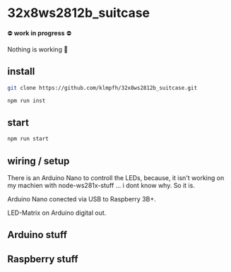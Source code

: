 # 32x8ws2812b_suitcase

⛔️ __work in progress__ ⛔️

Nothing is working 🙈

## install

```bash
git clone https://github.com/klmpfh/32x8ws2812b_suitcase.git
```

```bash
npm run inst
```

## start

```bash
npm run start
```

## wiring / setup

There is an Arduino Nano to controll the LEDs, because, it isn't working on my machien with node-ws281x-stuff ... i dont know why. So it is.

Arduino Nano conected via USB to Raspberry 3B+.

LED-Matrix on Arduino digital out.

## Arduino stuff

## Raspberry stuff
